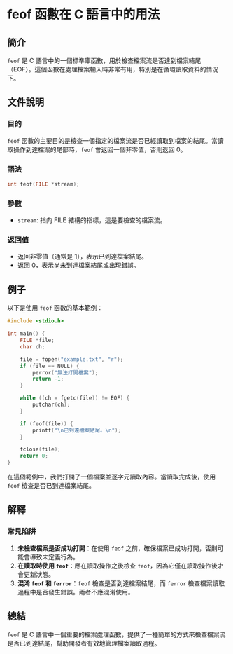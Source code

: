 <!--
Meta Description: # feof 函數在 C 語言中的用法 ## 簡介 `feof` 是 C 語言中的一個標準庫函數，用於檢查檔案流是否達到檔案結尾（EOF）。這個函數在處理檔案輸入時非常有用，特別是在循環讀取資料的情況下。 ## 文件說明 ### 目的 `feof` 函數的主要目的是檢查一個指定的檔案流是否已經讀取到...
Meta Keywords: feof, file, eof, int, stream
-->

# feof 函數在 C 語言中的用法

## 簡介
`feof` 是 C 語言中的一個標準庫函數，用於檢查檔案流是否達到檔案結尾（EOF）。這個函數在處理檔案輸入時非常有用，特別是在循環讀取資料的情況下。

## 文件說明
### 目的
`feof` 函數的主要目的是檢查一個指定的檔案流是否已經讀取到檔案的結尾。當讀取操作到達檔案的尾部時，`feof` 會返回一個非零值，否則返回 0。

### 語法
```c
int feof(FILE *stream);
```

### 參數
- `stream`: 指向 FILE 結構的指標，這是要檢查的檔案流。

### 返回值
- 返回非零值（通常是 1），表示已到達檔案結尾。
- 返回 0，表示尚未到達檔案結尾或出現錯誤。

## 例子
以下是使用 `feof` 函數的基本範例：

```c
#include <stdio.h>

int main() {
    FILE *file;
    char ch;

    file = fopen("example.txt", "r");
    if (file == NULL) {
        perror("無法打開檔案");
        return -1;
    }

    while ((ch = fgetc(file)) != EOF) {
        putchar(ch);
    }

    if (feof(file)) {
        printf("\n已到達檔案結尾。\n");
    }

    fclose(file);
    return 0;
}
```

在這個範例中，我們打開了一個檔案並逐字元讀取內容。當讀取完成後，使用 `feof` 檢查是否已到達檔案結尾。

## 解釋
### 常見陷阱
1. **未檢查檔案是否成功打開**：在使用 `feof` 之前，確保檔案已成功打開，否則可能會導致未定義行為。
2. **在讀取時使用 `feof`**：應在讀取操作之後檢查 `feof`，因為它僅在讀取操作後才會更新狀態。
3. **混淆 `feof` 和 `ferror`**：`feof` 檢查是否到達檔案結尾，而 `ferror` 檢查檔案讀取過程中是否發生錯誤。兩者不應混淆使用。

## 總結
`feof` 是 C 語言中一個重要的檔案處理函數，提供了一種簡單的方式來檢查檔案流是否已到達結尾，幫助開發者有效地管理檔案讀取過程。